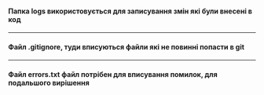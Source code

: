 #### Папка logs використовується для записування змін які були внесені в код

---

#### Файл .gitignore, туди вписуються файли які не повинні попасти в git

---

#### Файл errors.txt файл потрібен для вписування помилок, для подальшого вирішення
